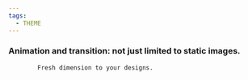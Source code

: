 ```yaml
---
tags:
  - THEME
---
```


### Animation and transition: not just limited to static images. 
			Fresh dimension to your designs.
